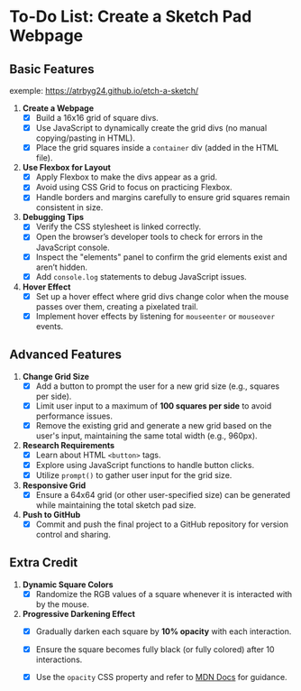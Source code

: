 # To-Do List: Create a Sketch Pad Webpage

## Basic Features
exemple: https://atrbyg24.github.io/etch-a-sketch/
1. **Create a Webpage**
   - [x] Build a 16x16 grid of square divs.
   - [x] Use JavaScript to dynamically create the grid divs (no manual copying/pasting in HTML).
   - [x] Place the grid squares inside a `container` div (added in the HTML file).

2. **Use Flexbox for Layout**
   - [x] Apply Flexbox to make the divs appear as a grid.
   - [x] Avoid using CSS Grid to focus on practicing Flexbox.
   - [x] Handle borders and margins carefully to ensure grid squares remain consistent in size.

3. **Debugging Tips**
   - [x] Verify the CSS stylesheet is linked correctly.
   - [x] Open the browser’s developer tools to check for errors in the JavaScript console.
   - [x] Inspect the "elements" panel to confirm the grid elements exist and aren’t hidden.
   - [x] Add `console.log` statements to debug JavaScript issues.

4. **Hover Effect**
   - [x] Set up a hover effect where grid divs change color when the mouse passes over them, creating a pixelated trail.
   - [x] Implement hover effects by listening for `mouseenter` or `mouseover` events.

## Advanced Features

1. **Change Grid Size**
   - [x] Add a button to prompt the user for a new grid size (e.g., squares per side).
   - [x] Limit user input to a maximum of **100 squares per side** to avoid performance issues.
   - [x] Remove the existing grid and generate a new grid based on the user's input, maintaining the same total width (e.g., 960px).

2. **Research Requirements**
   - [x] Learn about HTML `<button>` tags.
   - [x] Explore using JavaScript functions to handle button clicks.
   - [x] Utilize `prompt()` to gather user input for the grid size.

3. **Responsive Grid**
   - [x] Ensure a 64x64 grid (or other user-specified size) can be generated while maintaining the total sketch pad size.

4. **Push to GitHub**
   - [x] Commit and push the final project to a GitHub repository for version control and sharing.

## Extra Credit

1. **Dynamic Square Colors**
   - [x] Randomize the RGB values of a square whenever it is interacted with by the mouse.

2. **Progressive Darkening Effect**
   - [x] Gradually darken each square by **10% opacity** with each interaction.
   - [x] Ensure the square becomes fully black (or fully colored) after 10 interactions.
   - [x] Use the `opacity` CSS property and refer to [MDN Docs](https://developer.mozilla.org/en-US/docs/Web/CSS/opacity) for guidance.

